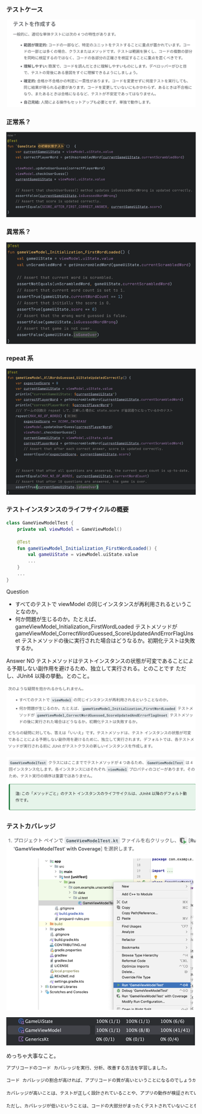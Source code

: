 ### テストケース

![img.png](img.png)

### 正常系？
![img_1.png](img_1.png)

### 異常系？
![img_3.png](img_3.png)

### repeat 系
![img_2.png](img_2.png)

### テストインスタンスのライフサイクルの概要

```kotlin
class GameViewModelTest {
    private val viewModel = GameViewModel()

    @Test
    fun gameViewModel_Initialization_FirstWordLoaded() {
        val gameUiState = viewModel.uiState.value
        ...
    }
    ...
}
```

Question
- すべてのテストで viewModel の同じインスタンスが再利用されるということなのか。
- 何か問題が生じるのか。たとえば、gameViewModel_Initialization_FirstWordLoaded テストメソッドが gameViewModel_CorrectWordGuessed_ScoreUpdatedAndErrorFlagUnset テストメソッドの後に実行された場合はどうなるか。初期化テストは失敗するか。

Answer
NO
テストメソッドはテストインスタンスの状態が可変であることによる予期しない副作用を避けるため、独立して実行される。とのことです
ただし、JUnit4 以降の挙動。とのこと。

![img_4.png](img_4.png)

![img_5.png](img_5.png)

### テストカバレッジ

![img_6.png](img_6.png)

![img_7.png](img_7.png)


めっちゃ大事なこと。
```kotlin
アプリコードのコード カバレッジを実行、分析、改善する方法を学習しました。

コード カバレッジの割合が高ければ、アプリコードの質が高いということになるのでしょうか。そうではありません。コード カバレッジは、単体テストでカバー（実行）されたコードの割合を示すもので、コードが検証されたことを示しているわけではありません。単体テストのコードからすべてのアサーションを削除してコード カバレッジを実行しても、カバレッジは 100% と表示されます。

カバレッジが高いことは、テストが正しく設計されていることや、アプリの動作が検証されていることを示すわけではありません。作成したテストに、テストするクラスの動作を検証するアサーションがあることを確認する必要があります。また、アプリ全体でテスト カバレッジ 100% を実現するように単体テストを作成する必要はありません。アクティビティなど、アプリのコードの一部は UI テストでテストする必要があります。

ただし、カバレッジが低いということは、コードの大部分がまったくテストされていないことを意味します。コード カバレッジは、コードの品質を測定するツールではなく、テストで実行されなかったコードの部分を見つけるツールとして使用してください。
```